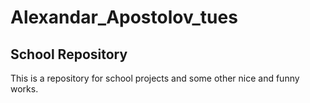 Alexandar_Apostolov_tues
========================

School Repository
-----------------

This is a repository for school projects and some other nice and funny works.
